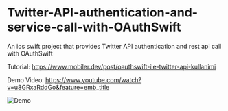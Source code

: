# Twitter-API-authentication-and-service-call-with-OAuthSwift
An ios swift project that provides Twitter API authentication and rest api call with OAuthSwift

Tutorial: https://www.mobiler.dev/post/oauthswift-ile-twitter-api-kullanimi

Demo Video: https://www.youtube.com/watch?v=u8GRxaRddGo&feature=emb_title


![Demo](https://www.youtube.com/watch?v=u8GRxaRddGo&feature=emb_title)
